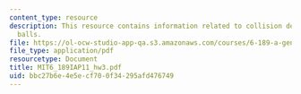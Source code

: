 ```yaml
---
content_type: resource
description: This resource contains information related to collision detection of
  balls.
file: https://ol-ocw-studio-app-qa.s3.amazonaws.com/courses/6-189-a-gentle-introduction-to-programming-using-python-january-iap-2011/bbc27b6e4e5ecf700f34295afd476749_MIT6_189IAP11_hw3.pdf
file_type: application/pdf
resourcetype: Document
title: MIT6_189IAP11_hw3.pdf
uid: bbc27b6e-4e5e-cf70-0f34-295afd476749
---
```

